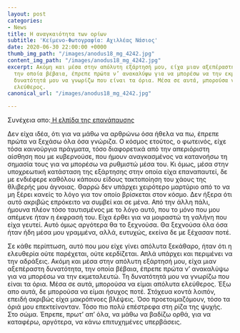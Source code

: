 ```yaml
---
layout: post
categories:
- News
title: Η αναγκαιότητα των ορίων
subtitle: 'Κείμενο-Φωτογραφία: Αχιλλέας Νάσιος'
date: 2020-06-30 22:00:00 +0000
thumb_img_path: "/images/anodus18_mg_4242.jpg"
content_img_path: "/images/anodus18_mg_4242.jpg"
excerpt: Ακόμη και μέσα στην απόλυτη εξάρτησή μου, είχα μιαν αξεπέραστη δυνατότητα,
  την οποία βέβαια, έπρεπε πρώτα ν’ ανακαλύψω για να μπορέσω να την εκμεταλευτώ. Τη
  δυνατότητά μου να γνωρίζω που είναι τα όρια. Μέσα σε αυτά, μπορούσα να είμαι απόλυτα
  ελεύθερος.
canonical_url: "/images/anodus18_mg_4242.jpg"

---
```

Συνέχεια απο:<a href="https://hocusphotus.com/posts/anodus-17/" target="blank"> Η ελπίδα της επανάπαυσης</a>

Δεν είχα ιδέα, ότι για να μάθω να αρθρώνω όσα ήθελα να πω, έπρεπε πρώτα να ξεχάσω όλα όσα γνώριζα. Ο κόσμος ετούτος, ο φωτεινός, είχε τόσα καινούργια πράγματα, τόσο διαφορετικά από την απεριόριστη αίσθηση που με κυβερνούσε, που ήμουν αναγκασμένος να κατανοήσω τη σημασία τους για να μπορέσω να ρυθμιστώ μέσα του. Κι όμως, μέσα στην υποχρεωτική κατάσταση της εξάρτησης στην οποία είχα επαναπαυτεί, δε με ενδιέφερε καθόλου κάποιου είδους τακτοποίηση του χάους της θλιβερής μου άγνοιας. Θαρρώ δεν υπάρχει χειρότερο μαρτύριο από το να μη ξέρει κανείς το λόγο για τον οποίο βρίσκεται στον κόσμο. Δεν ήξερα ότι αυτό ακριβώς επρόκειτο να συμβεί και σε μένα. Από την άλλη πάλι, ήμουνα πλέον τόσο ταυτισμένος με το λόγο αυτό, που το μόνο που μου απέμενε ήταν η έκφρασή του. Είχα έρθει για να μοιραστώ τη γαλήνη που είχα γευτεί. Αυτό όμως αργότερα θα το ξεχνούσα. Θα ξεχνούσα όλα όσα ήταν ήδη μέσα μου γραμμένα, αλλά, ευτυχώς, εκείνα δε με ξέχασαν ποτέ.

Σε κάθε περίπτωση, αυτό που μου είχε γίνει απόλυτα ξεκάθαρο, ήταν ότι η ελευθερία ούτε παρέχεται, ούτε κερδίζεται. Απλά υπάρχει και περιμένει να την αδράξεις. Ακόμη και μέσα στην απόλυτη εξάρτησή μου, είχα μιαν αξεπέραστη δυνατότητα, την οποία βέβαια, έπρεπε πρώτα ν’ ανακαλύψω για να μπορέσω να την εκμεταλευτώ. Τη δυνατότητά μου να γνωρίζω που είναι τα όρια. Μέσα σε αυτά, μπορούσα να είμαι απόλυτα ελεύθερος. Έξω απο αυτά, δε μπορούσα να είμαι ήσυχος ποτέ. Στόχευα κοντά λοιπόν, επειδή ακριβώς είχα μακρόπνοες βλέψεις. Όσο προετοιμαζόμουν, τόσο τα όριά μου επεκτείνονταν. Τόσο πιο πολύ επέστρεφα στη ρίζα της ψυχής. Στο σώμα. Έπρεπε, πρωτ’ απ’ όλα, να μάθω να βαδίζω ορθά, για να καταφέρω, αργότερα, να κάνω επιτυχημένες υπερβάσεις.